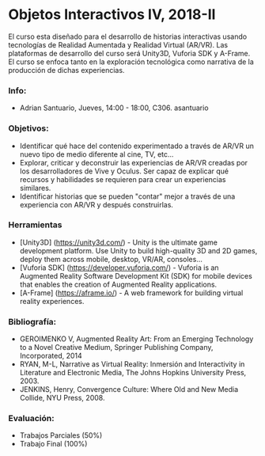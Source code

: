 # Objetos Interactivos IV, 2018-II


El curso esta diseñado para el desarrollo de historias interactivas usando tecnologías de Realidad Aumentada y Realidad Virtual (AR/VR). Las plataformas de desarrollo del curso será Unity3D, Vuforia SDK y A-Frame. El curso se enfoca tanto en la exploración tecnológica como narrativa de la producción de dichas experiencias.

### Info:
  - Adrian Santuario, Jueves, 14:00 - 18:00, C306. asantuario
  
### Objetivos:
  - Identificar qué hace del contenido experimentado a través de AR/VR un nuevo tipo de medio diferente al cine, TV, etc...
  - Explorar, criticar y deconstruir las experiencias de AR/VR creadas por los desarrolladores de Vive y Oculus. Ser capaz de explicar qué recursos y habilidades se requieren para crear un experiencias similares.
  - Identificar historias que se pueden "contar" mejor a través de una experiencia con AR/VR y después construirlas.
  
  
### Herramientas

* [Unity3D] (https://unity3d.com/) - Unity is the ultimate game development platform. Use Unity to build high-quality 3D and 2D games, deploy them across mobile, desktop, VR/AR, consoles...
* [Vuforia SDK] (https://developer.vuforia.com/) - Vuforia is an Augmented Reality Software Development Kit (SDK) for mobile devices that enables the creation of Augmented Reality applications.
* [A-Frame] (https://aframe.io/) - A web framework for building virtual reality experiences.

### Bibliografía:
  - GEROIMENKO V, Augmented Reality Art: From an Emerging Technology to a
Novel Creative Medium, Springer Publishing Company, Incorporated, 2014
  - RYAN, M-L, Narrative as Virtual Reality: Inmersión and Interactivity in Literature and Electronic Media, The Johns Hopkins University Press, 2003.
  - JENKINS, Henry, Convergence Culture: Where Old and New Media Collide, NYU Press, 2008.


### Evaluación:
  - Trabajos Parciales (50%)
  - Trabajo Final (100%)

